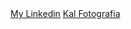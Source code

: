 <html>
 <head>
  <title>
  </title>
 </head>
 <body>
  <a href="https://www.linkedin.com/in/kalisia/">My Linkedin</a>
  <a href="https://kalisiafotografia.github.io/fotografia/">Kal Fotografia</a>
 </body>
</html>
